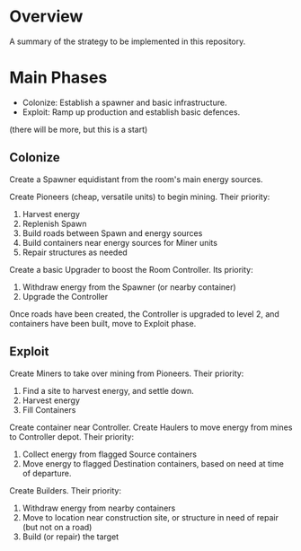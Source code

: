 # Overview

A summary of the strategy to be implemented in this repository.

# Main Phases

* Colonize: Establish a spawner and basic infrastructure.
* Exploit: Ramp up production and establish basic defences.

(there will be more, but this is a start)

## Colonize

Create a Spawner equidistant from the room's main energy sources.

Create Pioneers (cheap, versatile units) to begin mining. Their priority:

1. Harvest energy
2. Replenish Spawn
3. Build roads between Spawn and energy sources
4. Build containers near energy sources for Miner units
5. Repair structures as needed

Create a basic Upgrader to boost the Room Controller. Its priority:

1. Withdraw energy from the Spawner (or nearby container)
2. Upgrade the Controller

Once roads have been created, the Controller is upgraded to level 2, and containers have been built, move to Exploit phase.

## Exploit

Create Miners to take over mining from Pioneers. Their priority:

1. Find a site to harvest energy, and settle down.
2. Harvest energy
3. Fill Containers

Create container near Controller. Create Haulers to move energy from mines to Controller depot. Their priority:

1. Collect energy from flagged Source containers
2. Move energy to flagged Destination containers, based on need at time of departure.

Create Builders. Their priority:

1. Withdraw energy from nearby containers
2. Move to location near construction site, or structure in need of repair (but not on a road)
3. Build (or repair) the target

